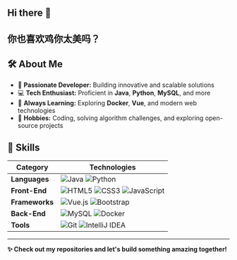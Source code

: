 ## Hi there 👋
## 你也喜欢鸡你太美吗？

<!--
**OnlyFinality/OnlyFinality** is a ✨ _special_ ✨ repository because its `README.md` (this file) appears on your GitHub profile.

Here are some ideas to get you started:

- 🔭 I’m currently working on ...
- 🌱 I’m currently learning ...
- 👯 I’m looking to collaborate on ...
- 🤔 I’m looking for help with ...
- 💬 Ask me about ...
- 📫 How to reach me: ...
- 😄 Pronouns: ...
- ⚡ Fun fact: ...
-->



## 🛠️ About Me
- 🌟 **Passionate Developer:** Building innovative and scalable solutions
- 💻 **Tech Enthusiast:** Proficient in **Java**, **Python**, **MySQL**, and more
- 🌱 **Always Learning:** Exploring **Docker**, **Vue**, and modern web technologies
- 🚀 **Hobbies:** Coding, solving algorithm challenges, and exploring open-source projects

## 🔧 Skills
| **Category**       | **Technologies**                                                                 |
|---------------------|---------------------------------------------------------------------------------|
| **Languages**       | ![Java](https://img.shields.io/badge/Java-007396?style=flat&logo=java) ![Python](https://img.shields.io/badge/Python-3776AB?style=flat&logo=python) |
| **Front-End**       | ![HTML5](https://img.shields.io/badge/HTML5-E34F26?style=flat&logo=html5) ![CSS3](https://img.shields.io/badge/CSS3-1572B6?style=flat&logo=css3) ![JavaScript](https://img.shields.io/badge/JavaScript-F7DF1E?style=flat&logo=javascript) |
| **Frameworks**      | ![Vue.js](https://img.shields.io/badge/Vue.js-35495E?style=flat&logo=vue.js) ![Bootstrap](https://img.shields.io/badge/Bootstrap-7952B3?style=flat&logo=bootstrap) |
| **Back-End**        | ![MySQL](https://img.shields.io/badge/MySQL-4479A1?style=flat&logo=mysql) ![Docker](https://img.shields.io/badge/Docker-2496ED?style=flat&logo=docker) |
| **Tools**           | ![Git](https://img.shields.io/badge/Git-F05032?style=flat&logo=git) ![IntelliJ IDEA](https://img.shields.io/badge/IntelliJ_IDEA-000000?style=flat&logo=intellij-idea) |


---

**✨ Check out my repositories and let's build something amazing together!**
